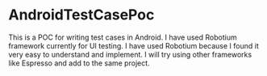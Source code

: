 # AndroidTestCasePoc

This is a POC for writing test cases in Android.
I have used Robotium framework currently for UI testing. 
I have used Robotium because I found it very easy to understand and implement. I will try using other frameworks like Espresso and add to the same project.
